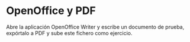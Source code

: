# OpenOffice y PDF

Abre la aplicación OpenOffice Writer y escribe un documento de prueba, expórtalo a PDF y sube este fichero como ejercicio.
